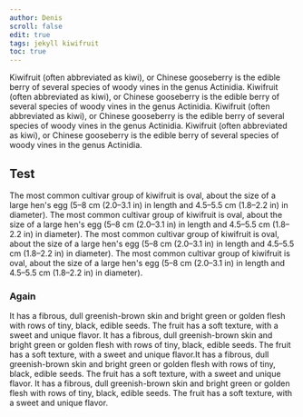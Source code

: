 ```yaml
---
author: Denis
scroll: false
edit: true
tags: jekyll kiwifruit
toc: true
---
```

Kiwifruit (often abbreviated as kiwi), or Chinese gooseberry is the edible
berry of several species of woody vines in the genus Actinidia. Kiwifruit (often abbreviated as kiwi), or Chinese gooseberry is the edible
berry of several species of woody vines in the genus Actinidia. Kiwifruit (often abbreviated as kiwi), or Chinese gooseberry is the edible
berry of several species of woody vines in the genus Actinidia. Kiwifruit (often abbreviated as kiwi), or Chinese gooseberry is the edible
berry of several species of woody vines in the genus Actinidia.

## Test

The most common cultivar group of kiwifruit is oval, about the size of a large
hen's egg (5–8 cm (2.0–3.1 in) in length and 4.5–5.5 cm (1.8–2.2 in) in
diameter). The most common cultivar group of kiwifruit is oval, about the size of a large
hen's egg (5–8 cm (2.0–3.1 in) in length and 4.5–5.5 cm (1.8–2.2 in) in
diameter). The most common cultivar group of kiwifruit is oval, about the size of a large
hen's egg (5–8 cm (2.0–3.1 in) in length and 4.5–5.5 cm (1.8–2.2 in) in
diameter). The most common cultivar group of kiwifruit is oval, about the size of a large
hen's egg (5–8 cm (2.0–3.1 in) in length and 4.5–5.5 cm (1.8–2.2 in) in
diameter). 

### Again
It has a fibrous, dull greenish-brown skin and bright green or
golden flesh with rows of tiny, black, edible seeds. The fruit has a soft
texture, with a sweet and unique flavor. It has a fibrous, dull greenish-brown skin and bright green or
golden flesh with rows of tiny, black, edible seeds. The fruit has a soft
texture, with a sweet and unique flavor.It has a fibrous, dull greenish-brown skin and bright green or
golden flesh with rows of tiny, black, edible seeds. The fruit has a soft
texture, with a sweet and unique flavor. It has a fibrous, dull greenish-brown skin and bright green or
golden flesh with rows of tiny, black, edible seeds. The fruit has a soft
texture, with a sweet and unique flavor.